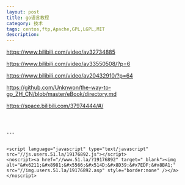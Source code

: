 ```yaml
---
layout: post
title: go语言教程
category: 技术
tags: centos,ftp,Apache,GPL,LGPL,MIT
description: 
---
```


https://www.bilibili.com/video/av32734885

https://www.bilibili.com/video/av33550508/?p=6

https://www.bilibili.com/video/av20432910/?p=64

https://github.com/Unknwon/the-way-to-go_ZH_CN/blob/master/eBook/directory.md

https://space.bilibili.com/37974444/#/


```



---


<script language="javascript" type="text/javascript" src="//js.users.51.la/19176892.js"></script>
<noscript><a href="//www.51.la/?19176892" target="_blank"><img alt="&#x6211;&#x8981;&#x5566;&#x514D;&#x8D39;&#x7EDF;&#x8BA1;" src="//img.users.51.la/19176892.asp" style="border:none" /></a></noscript>


